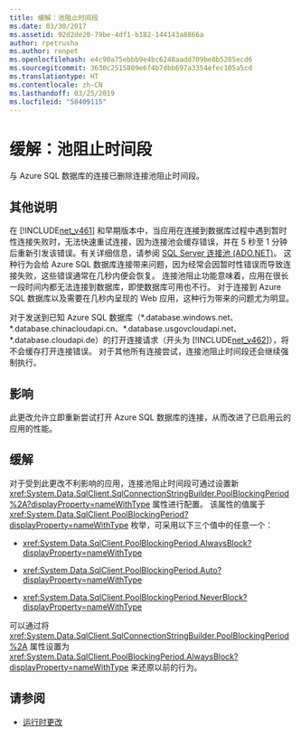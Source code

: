 ```yaml
---
title: 缓解：池阻止时间段
ms.date: 03/30/2017
ms.assetid: 92d2de20-79be-4df1-b182-144143a8866a
author: rpetrusha
ms.author: ronpet
ms.openlocfilehash: e4c90a75ebbb9e4bc6248aadd709be8b5285ecd6
ms.sourcegitcommit: 3630c2515809e6f4b7dbb697a3354efec105a5cd
ms.translationtype: HT
ms.contentlocale: zh-CN
ms.lasthandoff: 03/25/2019
ms.locfileid: "58409115"
---
```

# <a name="mitigation-pool-blocking-period"></a>缓解：池阻止时间段
与 Azure SQL 数据库的连接已删除连接池阻止时间段。  
  
## <a name="additional-description"></a>其他说明  
 在 [!INCLUDE[net_v461](../../../includes/net-v461-md.md)] 和早期版本中，当应用在连接到数据库过程中遇到暂时性连接失败时，无法快速重试连接，因为连接池会缓存错误，并在 5 秒至 1 分钟后重新引发该错误。有关详细信息，请参阅 [SQL Server 连接池 (ADO.NET)](../../../docs/framework/data/adonet/sql-server-connection-pooling.md)。 这种行为会给 Azure SQL 数据库连接带来问题，因为经常会因暂时性错误而导致连接失败，这些错误通常在几秒内便会恢复。 连接池阻止功能意味着，应用在很长一段时间内都无法连接到数据库，即使数据库可用也不行。 对于连接到 Azure SQL 数据库以及需要在几秒内呈现的 Web 应用，这种行为带来的问题尤为明显。  
  
 对于发送到已知 Azure SQL 数据库（*.database.windows.net、\*.database.chinacloudapi.cn、\*.database.usgovcloudapi.net、\*.database.cloudapi.de）的打开连接请求（开头为 [!INCLUDE[net_v462](../../../includes/net-v462-md.md)]），将不会缓存打开连接错误。 对于其他所有连接尝试，连接池阻止时间段还会继续强制执行。  
  
## <a name="impact"></a>影响  
 此更改允许立即重新尝试打开 Azure SQL 数据库的连接，从而改进了已启用云的应用的性能。  
  
## <a name="mitigation"></a>缓解  
 对于受到此更改不利影响的应用，连接池阻止时间段可通过设置新 <xref:System.Data.SqlClient.SqlConnectionStringBuilder.PoolBlockingPeriod%2A?displayProperty=nameWithType> 属性进行配置。  该属性的值属于 <xref:System.Data.SqlClient.PoolBlockingPeriod?displayProperty=nameWithType> 枚举，可采用以下三个值中的任意一个：  
  
-   <xref:System.Data.SqlClient.PoolBlockingPeriod.AlwaysBlock?displayProperty=nameWithType>
  
-   <xref:System.Data.SqlClient.PoolBlockingPeriod.Auto?displayProperty=nameWithType>
  
-   <xref:System.Data.SqlClient.PoolBlockingPeriod.NeverBlock?displayProperty=nameWithType>
  
 可以通过将 <xref:System.Data.SqlClient.SqlConnectionStringBuilder.PoolBlockingPeriod%2A> 属性设置为 <xref:System.Data.SqlClient.PoolBlockingPeriod.AlwaysBlock?displayProperty=nameWithType> 来还原以前的行为。  
  
## <a name="see-also"></a>请参阅
- [运行时更改](../../../docs/framework/migration-guide/runtime-changes-in-the-net-framework-4-6-2.md)
